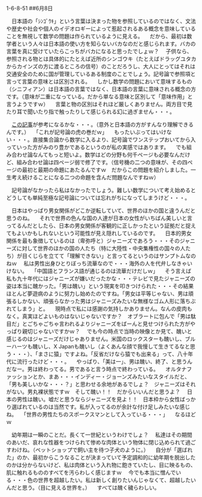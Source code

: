 1-6-8-51
##6月8日
<!-- 51 -->
　日本語の「ｼﾝｺﾞｳｷ」という言葉は決まった物を参照しているのではなく、文法や歴史や社会や個人のイデオロギーによって惹起されるある概念を意味していることを無視して数学の問題は作られているように見える。
　だから、最初は数学者という人々は日本語の使い方を知らないバカなのだと感じられます。バカの言葉を真に受けていたらこっちがバカになると思ったでしょｗ？
　子供なら、参照される物とは具体的にたとえば近所のシンゴウキ（たとえばドラッグユタカからカインズの方に渡るところの信号）のことだろうし、大人にとってはそれは交通安全のために国が管理しているある制度のことでしょう。記号論で参照項と言って言葉の意味とは区別される。
　しかし数学の問題において意味するもの（シニフィアン）は日本語の言葉ではなく、日本語の言葉に意味される概念の方です。（意味が二重になっている。だから単なる意味と区別して「意味作用」と言うようですｗ）
　言葉と物の区別はそれほど厳しくありません。両方目で見たり耳で聞いたり指で触ったりして感じられる幻に過ぎません・・・。

　<a href="http://blog.livedoor.jp/yokoya2000-book/archives/cat_10028732.html">この記事</a>が参考になるかな・・・。（意外と日本語の方がすんなり理解できるんです。）
　「これが記号論の虎の巻だｗ」
　もったいぶってはいけない・・・。直接集合論から数学に入るより、記号論でワンステップおいてから入っていった方がみのり豊かであるというのが私の実感ではあります。
　でも組み合わせ論なんてもっと短いよ。数学はどの分野も何千ページも必要なんだけど、組み合わせ論は四ページ弱で修了です。（信号機の二つの意味が、その四ページの最初と最期の命題にあたるんですｗ　だからこの問題を紹介しました。一生考え続けることになる二つの命題を含んだ問題なんですねｗ）

　記号論がなかったら私はなかったでしょう。難しい数学について考え始めるとどうしても単純至極な記号論については忘れがちになってしまうけど・・・。

　日本はやっぱり男女関係がどこか逆転していて、世界のほかの国と違うんだと思うのね。
　それで世界の色んな国の人達が日本の女性がいちばん美しいと言ってるんだとしたら、日本の男女関係が客観的に正しかったという証拠だと捉えてもよいかもしれないという可能性が見え隠れしているのです。
　日本的男女関係を最も象徴しているのは（卑弥呼と）ジャニーズであろう・・・そのジャニーズに対して世界のほかの国の人たち（特に大陸性・中央集権性の国々の人たち）が目くじらを立てて「理解できない」と言ってるというのはサンプトムなのねｗ
　私は男性出身ひとりぼっち流華なので・・・海外の人を代弁しなきゃいけない。
　「中国語とフランス語が通じるのは流華だけだしｗ」
　そう言えば私も九十年代にはジャニーズが嫌いだったかな・・・テレビで見たジャニーズの姿は本当に醜かった。「男は醜い」という現実を叩きつけられた・・・その結果ほとんど夢遊病のように努力し始めたのですね。「男女は平等じゃない、男は頑張るしかない、頑張らなかった男はジャニーズみたいな無様なゴム人形に落ちぶれてしまう」と。
　現時点で私には感謝の気持しかありません。なんの皮肉もなく。真実ほどよいものはないじゃないですか？　オブラートに包んで「男は駄目だ」とごちゃごちゃ言われるよりジャニーズをばーんと見せつけられた方がやっぱり親切じゃないですかｗ？
　でも今の時点で当時の映像とか見て、醜いと感じるのはジャニーズだけじゃありません。米国のロックスターも醜いし、ブルーハーツも醜いし、X Japanも醜いし（よくあんな顔で我慢して生きてるなと思う・・・）、「まさに猿」ですよね。「反省だけなら猿でも出来る」って、八十年代に流行ったけど・・・。
　やっぱり、「美は一」、男は醜い、終了、と思うんだなー。男は終わってる。男であると言う時点で終わっている。
　オルタナファッションとか、まあ・・・インディー・ジョーンズみたいなスタイルだと、「男も美しいかな・・・？」と思わせる余地があるでしょ？　ジャニーズはそれがない。男丸裸状態ですｗ　そして醜い！！　だからいいんだと思うよ？
　日本の男性は醜い。嘘だと思うならジャニーズを見よ！！　日本枠から女性ばっかり選ばれているのは当然です。私が入ってるのが余計な付け足しみたいな感じね。
　「世界の男性たちのスポークスマンとして入っている・・・」
　なるほどｗ

　幼年期は一瞬のことだ。長くて一世紀というわけでしょ？
　私達はその期間のあいだ、哀れな性器をつけられて惨めな肉体という物体に閉じ込められて過ごすわけね。（ペットショップで飼い主を待つ子犬のように。）
　自分が「選ばれた」のか、最初からこうなることが決まっていて予定調和的に幼年期を脱出したのかは分からないけど、私は肉体という入れ物に飽きていたし、目に映るもの、肌に触れるもののすべてを汚らわしく感じますｗ
　今でも本当に憎んでいる・・・色の世界を超越したい。私は新しく創りたいんじゃなくて、超越したいんだと思う。（目に見える世界を。）
　すべては醜く穢らわしい。

